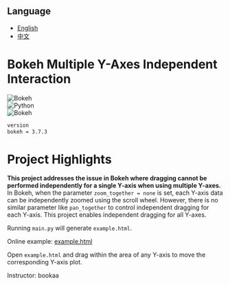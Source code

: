 ## Language

- [English](README.md)
- [中文](README_zh.md)

# Bokeh Multiple Y-Axes Independent Interaction  
![Bokeh](https://static.bokeh.org/logos/logotype.svg)  
![Python](https://img.shields.io/badge/Python-3.13.5-blue.svg)  
![Bokeh](https://img.shields.io/badge/Bokeh-3.7.3-orange.svg)  
```bash
version  
bokeh = 3.7.3  
```
# Project Highlights  
**This project addresses the issue in Bokeh where dragging cannot be performed independently for a single Y-axis when using multiple Y-axes.**  
In Bokeh, when the parameter `zoom_together = none` is set, each Y-axis data can be independently zoomed using the scroll wheel. However, there is no similar parameter like `pan_together` to control independent dragging for each Y-axis. This project enables independent dragging for all Y-axes.  

Running `main.py` will generate `example.html`.  

Online example: [example.html](https://chenlingyu59-jpg.github.io/bokeh_Independent_axis_panning/example.html)  

Open `example.html` and drag within the area of any Y-axis to move the corresponding Y-axis plot.  

Instructor: bookaa